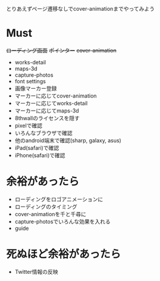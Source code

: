 とりあえずページ遷移なしでcover-animationまでやってみよう

# Must
~~ローディング画面~~
~~ポインター~~
~~cover-animation~~
- works-detail
- maps-3d
- capture-photos
- font settings
- 画像マーカー登録
- マーカーに応じてcover-animation
- マーカーに応じてworks-detail
- マーカーに応じてmaps-3d
- 8thwallのライセンスを隠す
- pixelで確認
- いろんなブラウザで確認
- 他のandroid端末で確認(sharp, galaxy, asus)
- iPad(safari)で確認
- iPhone(safari)で確認

# 余裕があったら
- ローディングをロゴアニメーションに
- ローディングのタイミング
- cover-animationを千と千尋に
- capture-photosでいろんな効果を入れる
- guide

# 死ぬほど余裕があったら
- Twitter情報の反映